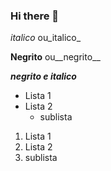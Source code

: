 ### Hi there 👋

*italico* ou_italico_


**Negrito** ou__negrito__

___negrito e italico___

- Lista 1
- Lista 2
  - sublista

1. Lista 1
2. Lista 2
 1. sublista

<!--
**Blaykdev/Blaykdev** is a ✨ _special_ ✨ repository because its `README.md` (this file) appears on your GitHub profile.

Here are some ideas to get you started:

- 🔭 I’m currently working on ...
- 🌱 I’m currently learning ...
- 👯 I’m looking to collaborate on ...
- 🤔 I’m looking for help with ...
- 💬 Ask me about ...
- 📫 How to reach me: ...
- 😄 Pronouns: ...
- ⚡ Fun fact: ...
-->
